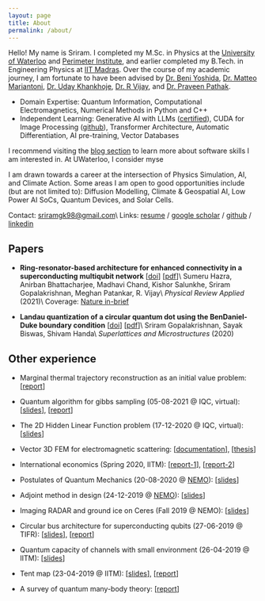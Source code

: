 ```yaml
---
layout: page
title: About
permalink: /about/
---
```


Hello! My name is Sriram. I completed my M.Sc. in Physics at the [University of Waterloo](https://uwaterloo.ca) and [Perimeter Institute](https://perimeterinstitute.ca), and earlier completed my B.Tech. in Engineering Physics at [IIT Madras](https://www.iitm.ac.in). Over the course of my academic journey, I am fortunate to have been advised by [Dr. Beni Yoshida](https://scholar.google.com/citations?user=28X-dmgAAAAJ), [Dr. Matteo Mariantoni](https://scholar.google.com/citations?user=b01aKZcAAAAJ), [Dr. Uday Khankhoje](https://www.ee.iitm.ac.in/uday/uday.html), [Dr. R Vijay](https://www.tifr.res.in/~quantro/people.html), and [Dr. Praveen Pathak](https://www.hbcse.tifr.res.in/people/scientific/praveen-p-pathak).

- Domain Expertise: Quantum Information, Computational Electromagnetics, Numerical Methods in Python and C++
- Independent Learning: Generative AI with LLMs ([certified](https://www.coursera.org/account/accomplishments/verify/AXL8VEY5QLTJ)), CUDA for Image Processing ([github](https://github.com/sriramgkn/cuda-hands-on)), Transformer Architecture, Automatic Differentiation, AI pre-training, Vector Databases

I recommend visiting the [blog section](https://sriramgkn.github.io/) to learn more about software skills I am interested in. At UWaterloo, I consider myse

I am drawn towards a career at the intersection of Physics Simulation, AI, and Climate Action. Some areas I am open to good opportunities include (but are not limited to): Diffusion Modelling, Climate & Geospatial AI, Low Power AI SoCs, Quantum Devices, and Solar Cells.

Contact: [sriramgk98@gmail.com](mailto:sriramgk98@gmail.com)\\
Links: [resume](https://sriramgkn.github.io/docs/resume-sri-comp.pdf) / [google scholar](https://scholar.google.com/citations?user=d9-T--sAAAAJ&hl=en) / [github](https://github.com/sriramgkn) / [linkedin](https://www.linkedin.com/in/sriram-gkn)

## Papers

- **Ring-resonator-based architecture for enhanced connectivity in a superconducting multiqubit network** \[[doi](https://journals.aps.org/prapplied/abstract/10.1103/PhysRevApplied.16.024018?ft=1)\] \[[pdf](https://sriramgkn.github.io/reports/a_SupQubits_published.pdf)\]\\
  Sumeru Hazra, Anirban Bhattacharjee, Madhavi Chand, Kishor Salunkhe, Sriram Gopalakrishnan, Meghan Patankar, R. Vijay\\
  *Physical Review Applied* (2021)\\
  Coverage: [Nature in-brief](https://www.nature.com/articles/s41578-021-00373-1)

- **Landau quantization of a circular quantum dot using the BenDaniel-Duke boundary condition** \[[doi](https://doi.org/10.1016/j.spmi.2020.106693)\] \[[pdf](https://sriramgkn.github.io/reports/a_BDD_published.pdf)\]\\
  Sriram Gopalakrishnan, Sayak Biswas, Shivam Handa\\
  *Superlattices and Microstructures* (2020)

## Other experience

- Marginal thermal trajectory reconstruction as an initial value problem: \[[report](https://sriramgkn.github.io/reports/Report_ram_revision1.pdf)\]

- Quantum algorithm for gibbs sampling (05-08-2021 @ IQC, virtual): \[[slides](https://sriramgkn.github.io/reports/Gibbs_pres.pdf)\], \[[report](https://sriramgkn.github.io/reports/Gibbs_report.pdf)\]

- The 2D Hidden Linear Function problem (17-12-2020 @ IQC, virtual): \[[slides](https://sriramgkn.github.io/reports/2D_HLF.pdf)\]

- Vector 3D FEM for electromagnetic scattering: \[[documentation](https://sriramgkn.github.io/reports/FEM_3D_docum.pdf)\], \[[thesis](https://sriramgkn.github.io/reports/Sriram_thesis_final.pdf)\]

- International economics (Spring 2020, IITM): \[[report-1](https://sriramgkn.github.io/reports/East_Asian_Miracle.pdf)\], \[[report-2](https://sriramgkn.github.io/reports/International_Economics.pdf)\]

- Postulates of Quantum Mechanics (20-08-2020 @ [NEMO](http://www.ee.iitm.ac.in/~uday/nemo.html)): \[[slides](https://sriramgkn.github.io/reports/Quantum_primer.pdf)\]

- Adjoint method in design (24-12-2019 @ [NEMO](http://www.ee.iitm.ac.in/~uday/nemo.html)): \[[slides](https://sriramgkn.github.io/reports/Adjoint_method.pdf)\]

- Imaging RADAR and ground ice on Ceres (Fall 2019 @ NEMO): \[[slides](https://sriramgkn.github.io/reports/Ceres.pdf)\]

- Circular bus architecture for superconducting qubits (27-06-2019 @ TIFR): \[[slides](https://sriramgkn.github.io/reports/VSRP_presentation_Sriram.pdf)\], \[[report](https://sriramgkn.github.io/reports/VSRP_report_Sriram.pdf)\]

- Quantum capacity of channels with small environment (26-04-2019 @ IITM): \[[slides](https://sriramgkn.github.io/reports/Adv_QCQI_pres.pdf)\]

- Tent map (23-04-2019 @ IITM): \[[slides](https://sriramgkn.github.io/reports/Tent_map_pres.pdf)\], \[[report](https://sriramgkn.github.io/reports/Tent_map_report.pdf)\]

- A survey of quantum many-body theory: \[[report](https://sriramgkn.github.io/reports/Many_body_theory.pdf)\]
